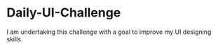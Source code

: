 # Daily-UI-Challenge
I am undertaking this challenge with a goal to improve my UI designing skills.
